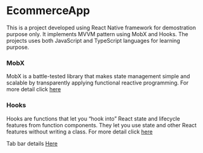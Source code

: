 # EcommerceApp

This is a project developed using React Native framework for demostration purpose only. It implements MVVM pattern using MobX and Hooks. The projects uses both JavaScript and TypeScript languages for learning purpose.

### MobX

MobX is a battle-tested library that makes state management simple and scalable by transparently applying functional reactive programming. For more detail click [here](https://mobx.js.org/README.html)

### Hooks

Hooks are functions that let you “hook into” React state and lifecycle features from function components. They let you use state and other React features without writing a class. For more detail click [here](https://react.dev/reference/react)


Tab bar details [Here](https://medium.com/betomorrow/making-an-animated-tab-bar-with-react-native-64104da7bbd4)
